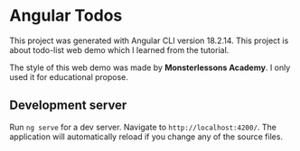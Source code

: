 # Angular Todos

This project was generated with Angular CLI version 18.2.14. This project is about todo-list web demo which I learned from the tutorial.

The style of this web demo was made by **Monsterlessons Academy**. I only used it for educational propose.

## Development server

Run `ng serve` for a dev server. Navigate to `http://localhost:4200/`. The application will automatically reload if you change any of the source files.
